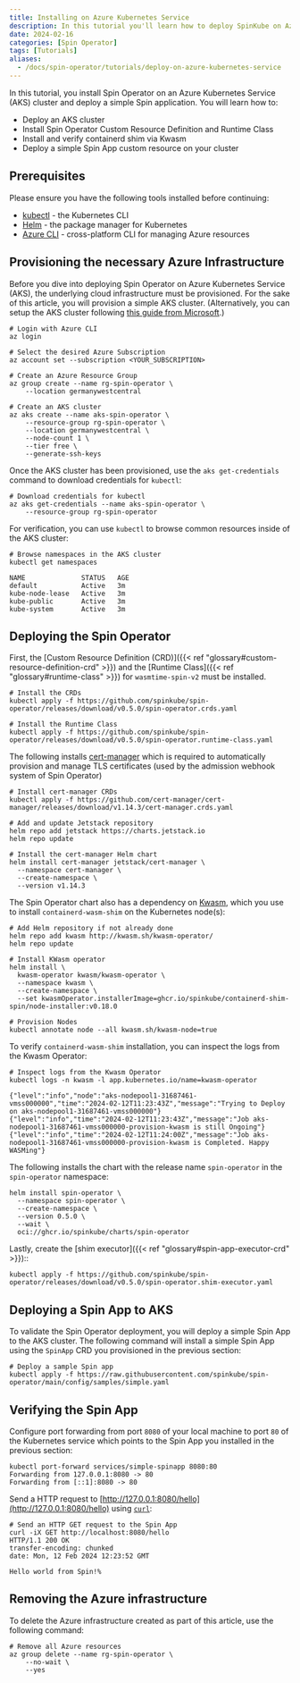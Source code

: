 ```yaml
---
title: Installing on Azure Kubernetes Service
description: In this tutorial you'll learn how to deploy SpinKube on Azure Kubernetes Service (AKS).
date: 2024-02-16
categories: [Spin Operator]
tags: [Tutorials]
aliases:
  - /docs/spin-operator/tutorials/deploy-on-azure-kubernetes-service
---
```


In this tutorial, you install Spin Operator on an Azure Kubernetes Service (AKS) cluster and deploy
a simple Spin application. You will learn how to:

- Deploy an AKS cluster
- Install Spin Operator Custom Resource Definition and Runtime Class
- Install and verify containerd shim via Kwasm
- Deploy a simple Spin App custom resource on your cluster

<!-- TODO: To learn more about any of these concepts, please visit the [Spin Operator Conceptual article](link-to-concept-article). -->

## Prerequisites

Please ensure you have the following tools installed before continuing:

- [kubectl](https://kubernetes.io/docs/tasks/tools/) - the Kubernetes CLI
- [Helm](https://helm.sh) - the package manager for Kubernetes
- [Azure CLI](https://learn.microsoft.com/en-us/cli/azure/install-azure-cli) - cross-platform CLI
  for managing Azure resources

## Provisioning the necessary Azure Infrastructure

Before you dive into deploying Spin Operator on Azure Kubernetes Service (AKS), the underlying cloud
infrastructure must be provisioned. For the sake of this article, you will provision a simple AKS
cluster. (Alternatively, you can setup the AKS cluster following [this guide from
Microsoft](https://learn.microsoft.com/en-us/azure/aks/tutorial-kubernetes-deploy-cluster?tabs=azure-cli).)

```shell
# Login with Azure CLI
az login

# Select the desired Azure Subscription
az account set --subscription <YOUR_SUBSCRIPTION>

# Create an Azure Resource Group
az group create --name rg-spin-operator \
    --location germanywestcentral

# Create an AKS cluster
az aks create --name aks-spin-operator \
    --resource-group rg-spin-operator \
    --location germanywestcentral \
    --node-count 1 \
    --tier free \
    --generate-ssh-keys
```

Once the AKS cluster has been provisioned, use the `aks get-credentials` command to download
credentials for `kubectl`:

```shell
# Download credentials for kubectl
az aks get-credentials --name aks-spin-operator \
    --resource-group rg-spin-operator
```

For verification, you can use `kubectl` to browse common resources inside of the AKS cluster:

```shell
# Browse namespaces in the AKS cluster
kubectl get namespaces

NAME              STATUS   AGE
default           Active   3m
kube-node-lease   Active   3m
kube-public       Active   3m
kube-system       Active   3m
```

## Deploying the Spin Operator

First, the [Custom Resource Definition (CRD)]({{< ref "glossary#custom-resource-definition-crd" >}})
and the [Runtime Class]({{< ref "glossary#runtime-class" >}}) for `wasmtime-spin-v2` must be
installed.

```shell
# Install the CRDs
kubectl apply -f https://github.com/spinkube/spin-operator/releases/download/v0.5.0/spin-operator.crds.yaml

# Install the Runtime Class
kubectl apply -f https://github.com/spinkube/spin-operator/releases/download/v0.5.0/spin-operator.runtime-class.yaml
```

The following installs [cert-manager](https://github.com/cert-manager/cert-manager) which is
required to automatically provision and manage TLS certificates (used by the admission webhook
system of Spin Operator)

```shell
# Install cert-manager CRDs
kubectl apply -f https://github.com/cert-manager/cert-manager/releases/download/v1.14.3/cert-manager.crds.yaml

# Add and update Jetstack repository
helm repo add jetstack https://charts.jetstack.io
helm repo update

# Install the cert-manager Helm chart
helm install cert-manager jetstack/cert-manager \
  --namespace cert-manager \
  --create-namespace \
  --version v1.14.3
```

The Spin Operator chart also has a dependency on [Kwasm](https://kwasm.sh/), which you use to
install `containerd-wasm-shim` on the Kubernetes node(s):

<!-- TODO: When we have a node-installer img published from spinkube/containerd-shim-spin, we'll update the helm install step below to --set with that override.
-->

```shell
# Add Helm repository if not already done
helm repo add kwasm http://kwasm.sh/kwasm-operator/
helm repo update

# Install KWasm operator
helm install \
  kwasm-operator kwasm/kwasm-operator \
  --namespace kwasm \
  --create-namespace \
  --set kwasmOperator.installerImage=ghcr.io/spinkube/containerd-shim-spin/node-installer:v0.18.0

# Provision Nodes
kubectl annotate node --all kwasm.sh/kwasm-node=true
```

To verify `containerd-wasm-shim` installation, you can inspect the logs from the Kwasm Operator:

```shell
# Inspect logs from the Kwasm Operator
kubectl logs -n kwasm -l app.kubernetes.io/name=kwasm-operator

{"level":"info","node":"aks-nodepool1-31687461-vmss000000","time":"2024-02-12T11:23:43Z","message":"Trying to Deploy on aks-nodepool1-31687461-vmss000000"}
{"level":"info","time":"2024-02-12T11:23:43Z","message":"Job aks-nodepool1-31687461-vmss000000-provision-kwasm is still Ongoing"}
{"level":"info","time":"2024-02-12T11:24:00Z","message":"Job aks-nodepool1-31687461-vmss000000-provision-kwasm is Completed. Happy WASMing"}
```

The following installs the chart with the release name `spin-operator` in the `spin-operator`
namespace:

```shell
helm install spin-operator \
  --namespace spin-operator \
  --create-namespace \
  --version 0.5.0 \
  --wait \
  oci://ghcr.io/spinkube/charts/spin-operator
```

Lastly, create the [shim executor]({{< ref "glossary#spin-app-executor-crd" >}})::

```console
kubectl apply -f https://github.com/spinkube/spin-operator/releases/download/v0.5.0/spin-operator.shim-executor.yaml
```

## Deploying a Spin App to AKS

To validate the Spin Operator deployment, you will deploy a simple Spin App to the AKS cluster. The
following command will install a simple Spin App using the `SpinApp` CRD you provisioned in the
previous section:

```shell
# Deploy a sample Spin app
kubectl apply -f https://raw.githubusercontent.com/spinkube/spin-operator/main/config/samples/simple.yaml
```

## Verifying the Spin App

Configure port forwarding from port `8080` of your local machine to port `80` of the Kubernetes
service which points to the Spin App you installed in the previous section:

```shell
kubectl port-forward services/simple-spinapp 8080:80
Forwarding from 127.0.0.1:8080 -> 80
Forwarding from [::1]:8080 -> 80
```

Send a HTTP request to [http://127.0.0.1:8080/hello](http://127.0.0.1:8080/hello) using
[`curl`](https://curl.se/):

```shell
# Send an HTTP GET request to the Spin App
curl -iX GET http://localhost:8080/hello
HTTP/1.1 200 OK
transfer-encoding: chunked
date: Mon, 12 Feb 2024 12:23:52 GMT

Hello world from Spin!%
```

## Removing the Azure infrastructure

To delete the Azure infrastructure created as part of this article, use the following command:

```shell
# Remove all Azure resources
az group delete --name rg-spin-operator \
    --no-wait \
    --yes
```

